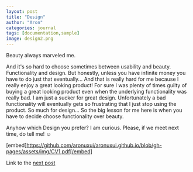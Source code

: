 ```yaml
---
layout: post
title: "Design"
author: "Aron"
categories: journal
tags: [documentation,sample]
image: design2.png
---
```


Beauty always marveled me. 

And it's so hard to choose sometimes between usability and beauty. Functionality and design. But honestly, unless you have infinite money you have to do just that eventually... And that is really hard for me because I really enjoy a great looking product! For sure I was plenty of times guilty of buying a great looking product even when the underlying functionality was really bad. I am just a sucker for great design. Unfortunately a bad functionality will eventually gets so frustrating that I just stop using the product. So much for design... So the big lesson for me here is when you have to decide choose functionality over beauty. 

Anyhow which Design you prefer? I am curious. Please, if we meet next time, do tell me! ☺️ 

[embed]https://github.com/aronuxui/aronuxui.github.io/blob/gh-pages/assets/img/CV1.pdf[/embed]

Link to the [next post](https://aronuxui.github.io/agile)
